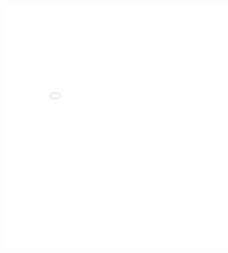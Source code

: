 <iframe width="900" height="800" frameborder="0" scrolling="no" src="//plot.ly/dashboard/Burd89:2/embed"></iframe>
